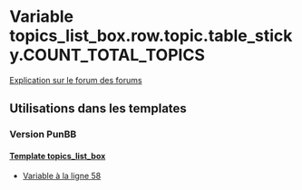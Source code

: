 # Variable topics_list_box.row.topic.table_sticky.COUNT_TOTAL_TOPICS
[Explication sur le forum des forums](http://forum.forumactif.com/t294113-listing-des-variables#topics_list_box.row.topic.table_sticky.COUNT_TOTAL_TOPICS)

## Utilisations dans les templates

### Version PunBB

#### [Template topics_list_box](punbb/topics_list_box.md)
* [Variable à la ligne 58](../punbb/topics_list_box.tpl#L58)
